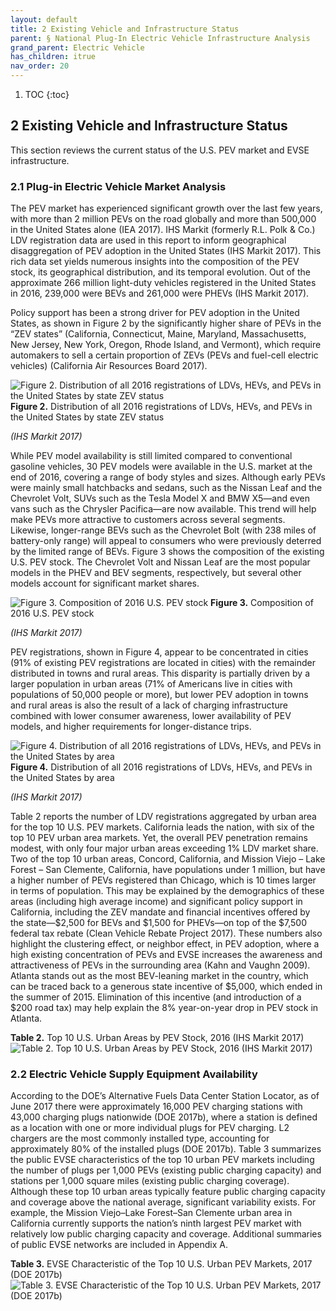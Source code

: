 ```yaml
---
layout: default
title: 2 Existing Vehicle and Infrastructure Status
parent: § National Plug-In Electric Vehicle Infrastructure Analysis 
grand_parent: Electric Vehicle
has_children: itrue
nav_order: 20 
---
```

<style>
.dont-break-out {
  /* These are technically the same, but use both */
  overflow-wrap: break-word;
  word-wrap: break-word;

  -ms-word-break: break-all;
  /* This is the dangerous one in WebKit, as it breaks things wherever */
  word-break: break-all;
  /* Instead use this non-standard one: */
  word-break: break-word;
}
</style>

<div class="dont-break-out" markdown="1">

1. TOC
{:toc}

## 2 Existing Vehicle and Infrastructure Status
This section reviews the current status of the U.S. PEV market and EVSE infrastructure.

### 2.1 Plug-in Electric Vehicle Market Analysis
The PEV market has experienced significant growth over the last few years, with more than 2 million PEVs on the road globally and more than 500,000 in the United States alone (IEA 2017). IHS Markit (formerly R.L. Polk & Co.) LDV registration data are used in this report to inform geographical disaggregation of PEV adoption in the United States (IHS Markit 2017). This rich data set yields numerous insights into the composition of the PEV stock, its geographical distribution, and its temporal evolution. Out of the approximate 266 million light-duty vehicles registered in the United States in 2016, 239,000 were BEVs and 261,000 were PHEVs (IHS Markit 2017).

Policy support has been a strong driver for PEV adoption in the United States, as shown in Figure 2 by the significantly higher share of PEVs in the “ZEV states” (California, Connecticut, Maine, Maryland, Massachusetts, New Jersey, New York, Oregon, Rhode Island, and Vermont), which require automakers to sell a certain proportion of ZEVs (PEVs and fuel-cell electric vehicles) (California Air Resources Board 2017).

![Figure 2. Distribution of all 2016 registrations of LDVs, HEVs, and PEVs in the United States by state ZEV status](https://statics.bsafes.com/images/papers/national-plug-in-electric-vehicles-infrastructure-analysis-fig-2.png)
**Figure 2.** Distribution of all 2016 registrations of LDVs, HEVs, and PEVs in the United States by state ZEV status

_(IHS Markit 2017)_

While PEV model availability is still limited compared to conventional gasoline vehicles, 30 PEV models were available in the U.S. market at the end of 2016, covering a range of body styles and sizes. Although early PEVs were mainly small hatchbacks and sedans, such as the Nissan Leaf and the Chevrolet Volt, SUVs such as the Tesla Model X and BMW X5—and even vans such as the Chrysler Pacifica—are now available. This trend will help make PEVs more attractive to customers across several segments. Likewise, longer-range BEVs such as the Chevrolet Bolt (with 238 miles of battery-only range) will appeal to consumers who were previously deterred by the limited range of BEVs. Figure 3 shows the composition of the existing U.S. PEV stock. The Chevrolet Volt and Nissan Leaf are the most popular models in the PHEV and BEV segments, respectively, but several other models account for significant market shares.

![Figure 3. Composition of 2016 U.S. PEV stock](https://statics.bsafes.com/images/papers/national-plug-in-electric-vehicles-infrastructure-analysis-fig-3.png)
**Figure 3.** Composition of 2016 U.S. PEV stock

_(IHS Markit 2017)_

PEV registrations, shown in Figure 4, appear to be concentrated in cities (91% of existing PEV registrations are located in cities) with the remainder distributed in towns and rural areas. This disparity is partially driven by a larger population in urban areas (71% of Americans live in cities with populations of 50,000 people or more), but lower PEV adoption in towns and rural areas is also the result of a lack of charging infrastructure combined with lower consumer awareness, lower availability of PEV models, and higher requirements for longer-distance trips.

![Figure 4. Distribution of all 2016 registrations of LDVs, HEVs, and PEVs in the United States by area](https://statics.bsafes.com/images/papers/national-plug-in-electric-vehicles-infrastructure-analysis-fig-4.png)
**Figure 4.** Distribution of all 2016 registrations of LDVs, HEVs, and PEVs in the United States by area

_(IHS Markit 2017)_

Table 2 reports the number of LDV registrations aggregated by urban area for the top 10 U.S. PEV markets. California leads the nation, with six of the top 10 PEV urban area markets. Yet, the overall PEV penetration remains modest, with only four major urban areas exceeding 1% LDV market share. Two of the top 10 urban areas, Concord, California, and Mission Viejo – Lake Forest – San Clemente, California, have populations under 1 million, but have a higher number of PEVs registered than Chicago, which is 10 times larger in terms of population. This may be explained by the demographics of these areas (including high average income) and significant policy support in California, including the ZEV mandate and financial incentives offered by the state—$2,500 for BEVs and $1,500 for PHEVs—on top of the $7,500 federal tax rebate (Clean Vehicle Rebate Project 2017). These numbers also highlight the clustering effect, or neighbor effect, in PEV adoption, where a high existing concentration of PEVs and EVSE increases the awareness and attractiveness of PEVs in the surrounding area (Kahn and Vaughn 2009). Atlanta stands out as the most BEV-leaning market in the country, which can be traced back to a generous state incentive of $5,000, which ended in the summer of 2015. Elimination of this incentive (and introduction of a $200 road tax) may help explain the 8% year-on-year drop in PEV stock in Atlanta.

**Table 2.** Top 10 U.S. Urban Areas by PEV Stock, 2016 (IHS Markit 2017)
![Table 2. Top 10 U.S. Urban Areas by PEV Stock, 2016 (IHS Markit 2017)](https://statics.bsafes.com/images/papers/national-plug-in-electric-vehicles-infrastructure-analysis-table-2.png)


### 2.2 Electric Vehicle Supply Equipment Availability
According to the DOE’s Alternative Fuels Data Center Station Locator, as of June 2017 there were approximately 16,000 PEV charging stations with 43,000 charging plugs nationwide (DOE 2017b), where a station is defined as a location with one or more individual plugs for PEV charging. L2 chargers are the most commonly installed type, accounting for approximately 80% of the installed plugs (DOE 2017b). Table 3 summarizes the public EVSE characteristics of the top 10 urban PEV markets including the number of plugs per 1,000 PEVs (existing public charging capacity) and stations per 1,000 square miles (existing public charging coverage). Although these top 10 urban areas typically feature public charging capacity and coverage above the national average, significant variability exists. For example, the Mission Viejo–Lake Forest–San Clemente urban area in California currently supports the nation’s ninth largest PEV market with relatively low public charging capacity and coverage. Additional summaries of public EVSE networks are included in Appendix A.

**Table 3.** EVSE Characteristic of the Top 10 U.S. Urban PEV Markets, 2017 (DOE 2017b)
![Table 3. EVSE Characteristic of the Top 10 U.S. Urban PEV Markets, 2017 (DOE 2017b)](https://statics.bsafes.com/images/papers/national-plug-in-electric-vehicles-infrastructure-analysis-table-3.png)

</div>
